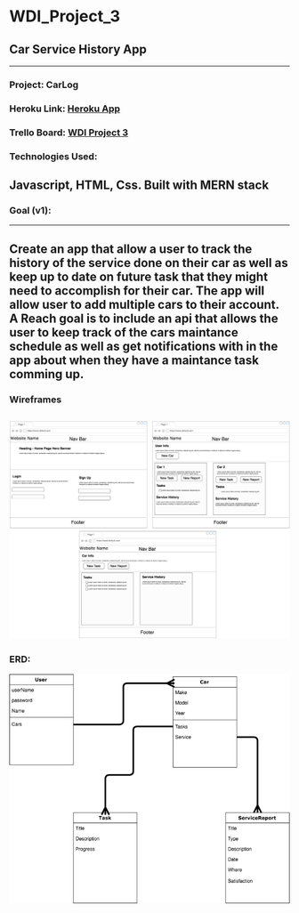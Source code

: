 # WDI_Project_3
Car Service History App
---
---
### Project: CarLog
### Heroku Link: [Heroku App](https://mears-car-service.herokuapp.com/)
### Trello Board: [WDI Project 3](https://trello.com/b/aDd1W78I/project-3)
### Technologies Used:
Javascript, HTML, Css. Built with MERN stack
---
### Goal (v1):
---
Create an app that allow a user to track the history of the service done on their car as well as keep up to date on future task that they might need to accomplish for their car. The app will allow user to add multiple cars to their account. A Reach goal is to include an api that allows the user to keep track of the cars maintance schedule as well as get notifications with in the app about when they have a maintance task comming up.
---
### Wireframes
![Wireframes](Wireframes.png)
---
### ERD:
![ERD](ERD.png)

